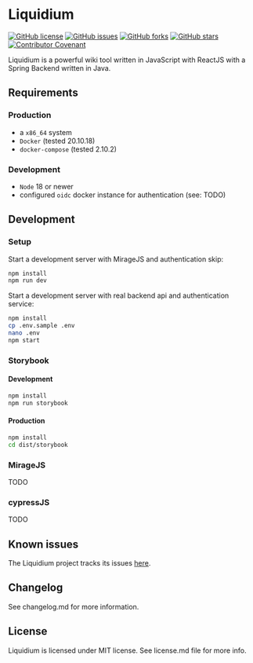 # Liquidium

[![GitHub license](https://img.shields.io/github/license/tomxpcvx/liquidium)](https://github.com/tomxpcvx/liquidium/blob/main/LICENSE.md)
[![GitHub issues](https://img.shields.io/github/issues/tomxpcvx/liquidium)](https://github.com/tomxpcvx/liquidium/issues)
[![GitHub forks](https://img.shields.io/github/forks/tomxpcvx/liquidium)](https://github.com/tomxpcvx/liquidium/network)
[![GitHub stars](https://img.shields.io/github/stars/tomxpcvx/liquidium)](https://github.com/tomxpcvx/liquidium/stargazers)
[![Contributor Covenant](https://img.shields.io/badge/Contributor%20Covenant-2.1-4baaaa.svg)](code_of_conduct.md)

Liquidium is a powerful wiki tool written in JavaScript with ReactJS with a Spring Backend written in Java.

## Requirements

### Production

* a `x86_64` system
* `Docker` (tested 20.10.18)
* `docker-compose` (tested 2.10.2)

### Development

* `Node` 18 or newer
* configured `oidc` docker instance for authentication (see: TODO)

## Development

### Setup

Start a development server with MirageJS and authentication skip:

```bash
npm install
npm run dev
```

Start a development server with real backend api and authentication service:

```bash
npm install
cp .env.sample .env
nano .env
npm start
```

### Storybook

#### Development

```bash
npm install
npm run storybook
```

#### Production

```bash
npm install
cd dist/storybook
```

### MirageJS

TODO

### cypressJS

TODO

## Known issues

The Liquidium project tracks its issues [here](https://github.com/tomxpcvx/liquidium/issues).

## Changelog

See changelog.md for more information.

## License

Liquidium is licensed under MIT license. See license.md file for more info.
